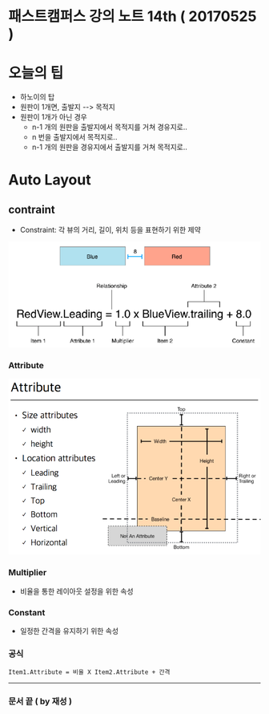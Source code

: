# 패스트캠퍼스 강의 노트 14th ( 20170525 )

# 오늘의 팁
 - 하노이의 탑
 - 원판이 1개면, 출발지 --> 목적지
 - 원판이 1개가 아닌 경우
	 - n-1 개의 원판을 출발지에서 목적지를 거쳐 경유지로..
	 - n 번을 출발지에서 목적지로..
	 - n-1 개의 원판을 경유지에서 출발지를 거쳐 목적지로..

# Auto Layout

## contraint
 - Constraint: 각 뷰의 거리, 길이, 위치 등을 표현하기 위한 제약

![contraint](contraint.png)

### Attribute
![attribute](attribute.png)

### Multiplier
 - 비율을 통한 레이아웃 설정을 위한 속성

### Constant
 - 일정한 간격을 유지하기 위한 속성

### 공식
```
Item1.Attribute = 비율 X Item2.Attribute + 간격
```

---
### 문서 끝 ( by 재성 )